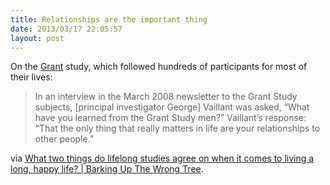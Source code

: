 ```yaml
---
title: Relationships are the important thing
date: 2013/03/17 22:05:57
layout: post
---
```


On the [Grant](https://en.wikipedia.org/wiki/Grant_Study) study, which followed hundreds of participants for most of their lives:

> In an interview in the March 2008 newsletter to the Grant Study subjects, [principal investigator George] Vaillant was asked, “What have you learned from the Grant Study men?” Vaillant’s response: “That the only thing that really matters in life are your relationships to other people.”

via [What two things do lifelong studies agree on when it comes to living a long, happy life? | Barking Up The Wrong Tree](http://www.bakadesuyo.com/2013/03/lifelong-studies-agree-living-long-happy-life/?utm_source=%22Barking+Up+The+Wrong+Tree%22+Weekly+Newsletter&utm_campaign=33ca973704-Hey3_17_13_testgmail3_17_2013&utm_medium=email).
